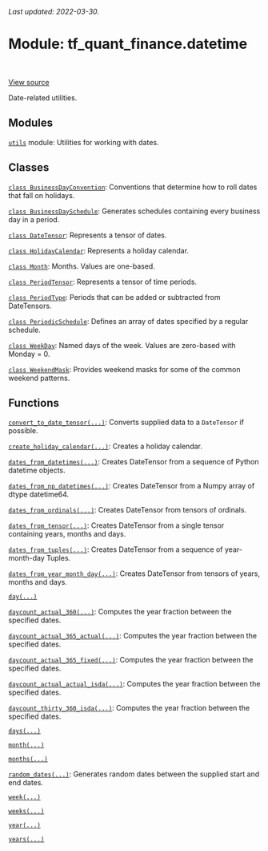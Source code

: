 <!--
This file is generated by a tool. Do not edit directly.
For open-source contributions the docs will be updated automatically.
-->

*Last updated: 2022-03-30.*

<div itemscope itemtype="http://developers.google.com/ReferenceObject">
<meta itemprop="name" content="tf_quant_finance.datetime" />
<meta itemprop="path" content="Stable" />
</div>

# Module: tf_quant_finance.datetime

<!-- Insert buttons and diff -->

<table class="tfo-notebook-buttons tfo-api" align="left">
</table>

<a target="_blank" href="https://github.com/google/tf-quant-finance/blob/master/tf_quant_finance/datetime/__init__.py">View source</a>



Date-related utilities.



## Modules

[`utils`](../tf_quant_finance/datetime/utils.md) module: Utilities for working with dates.

## Classes

[`class BusinessDayConvention`](../tf_quant_finance/datetime/BusinessDayConvention.md): Conventions that determine how to roll dates that fall on holidays.

[`class BusinessDaySchedule`](../tf_quant_finance/datetime/BusinessDaySchedule.md): Generates schedules containing every business day in a period.

[`class DateTensor`](../tf_quant_finance/datetime/DateTensor.md): Represents a tensor of dates.

[`class HolidayCalendar`](../tf_quant_finance/datetime/HolidayCalendar.md): Represents a holiday calendar.

[`class Month`](../tf_quant_finance/datetime/Month.md): Months. Values are one-based.

[`class PeriodTensor`](../tf_quant_finance/datetime/PeriodTensor.md): Represents a tensor of time periods.

[`class PeriodType`](../tf_quant_finance/datetime/PeriodType.md): Periods that can be added or subtracted from DateTensors.

[`class PeriodicSchedule`](../tf_quant_finance/datetime/PeriodicSchedule.md): Defines an array of dates specified by a regular schedule.

[`class WeekDay`](../tf_quant_finance/datetime/WeekDay.md): Named days of the week. Values are zero-based with Monday = 0.

[`class WeekendMask`](../tf_quant_finance/datetime/WeekendMask.md): Provides weekend masks for some of the common weekend patterns.

## Functions

[`convert_to_date_tensor(...)`](../tf_quant_finance/datetime/convert_to_date_tensor.md): Converts supplied data to a `DateTensor` if possible.

[`create_holiday_calendar(...)`](../tf_quant_finance/datetime/create_holiday_calendar.md): Creates a holiday calendar.

[`dates_from_datetimes(...)`](../tf_quant_finance/datetime/dates_from_datetimes.md): Creates DateTensor from a sequence of Python datetime objects.

[`dates_from_np_datetimes(...)`](../tf_quant_finance/datetime/dates_from_np_datetimes.md): Creates DateTensor from a Numpy array of dtype datetime64.

[`dates_from_ordinals(...)`](../tf_quant_finance/datetime/dates_from_ordinals.md): Creates DateTensor from tensors of ordinals.

[`dates_from_tensor(...)`](../tf_quant_finance/datetime/dates_from_tensor.md): Creates DateTensor from a single tensor containing years, months and days.

[`dates_from_tuples(...)`](../tf_quant_finance/datetime/dates_from_tuples.md): Creates DateTensor from a sequence of year-month-day Tuples.

[`dates_from_year_month_day(...)`](../tf_quant_finance/datetime/dates_from_year_month_day.md): Creates DateTensor from tensors of years, months and days.

[`day(...)`](../tf_quant_finance/datetime/day.md)

[`daycount_actual_360(...)`](../tf_quant_finance/datetime/daycount_actual_360.md): Computes the year fraction between the specified dates.

[`daycount_actual_365_actual(...)`](../tf_quant_finance/datetime/daycount_actual_365_actual.md): Computes the year fraction between the specified dates.

[`daycount_actual_365_fixed(...)`](../tf_quant_finance/datetime/daycount_actual_365_fixed.md): Computes the year fraction between the specified dates.

[`daycount_actual_actual_isda(...)`](../tf_quant_finance/datetime/daycount_actual_actual_isda.md): Computes the year fraction between the specified dates.

[`daycount_thirty_360_isda(...)`](../tf_quant_finance/datetime/daycount_thirty_360_isda.md): Computes the year fraction between the specified dates.

[`days(...)`](../tf_quant_finance/datetime/days.md)

[`month(...)`](../tf_quant_finance/datetime/month.md)

[`months(...)`](../tf_quant_finance/datetime/months.md)

[`random_dates(...)`](../tf_quant_finance/datetime/random_dates.md): Generates random dates between the supplied start and end dates.

[`week(...)`](../tf_quant_finance/datetime/week.md)

[`weeks(...)`](../tf_quant_finance/datetime/weeks.md)

[`year(...)`](../tf_quant_finance/datetime/year.md)

[`years(...)`](../tf_quant_finance/datetime/years.md)


